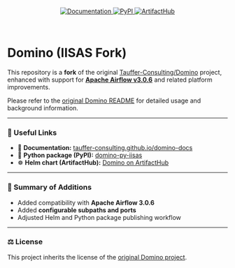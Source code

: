 <br>
<p align="center">
  <a href="https://iisas.github.io/domino-docs/docs/intro">
    <img alt="Documentation" src="https://img.shields.io/badge/Documentation-docs?logo=readthedocs&logoColor=white&labelColor=gray&color=%231e4c94">
  </a>
  <a href="https://pypi.org/project/domino-py-iisas">
    <img alt="PyPI" src="https://img.shields.io/pypi/v/domino-py-iisas?color=%231BA331&label=PyPI&logo=python&logoColor=%23F7F991">
  </a>
  <a href="https://artifacthub.io/packages/helm/domino-iisas/domino">
    <img alt="ArtifactHub" src="https://img.shields.io/endpoint?url=https://artifacthub.io/badge/repository/domino-iisas">
  </a>
</p>
<br>

# Domino (IISAS Fork)

This repository is a **fork** of the original [Tauffer-Consulting/Domino](https://github.com/Tauffer-Consulting/domino) project,  
enhanced with support for **[Apache Airflow v3.0.6](https://github.com/apache/airflow/tree/3.0.6)** and related platform improvements.

Please refer to the [original Domino README](https://github.com/Tauffer-Consulting/domino/blob/main/README.md) for detailed usage and background information.

---

### 🔗 Useful Links

- 📘 **Documentation:** [tauffer-consulting.github.io/domino-docs](https://tauffer-consulting.github.io/domino-docs/docs/intro)  
- 🐍 **Python package (PyPI):** [domino-py-iisas](https://pypi.org/project/domino-py-iisas)  
- ☸️ **Helm chart (ArtifactHub):** [Domino on ArtifactHub](https://artifacthub.io/packages/helm/domino-iisas/domino)

---

### 🧩 Summary of Additions
- Added compatibility with **Apache Airflow 3.0.6**
- Added **configurable subpaths and ports**
- Adjusted Helm and Python package publishing workflow

---

### ⚖️ License
This project inherits the license of the [original Domino project](https://github.com/Tauffer-Consulting/domino).

